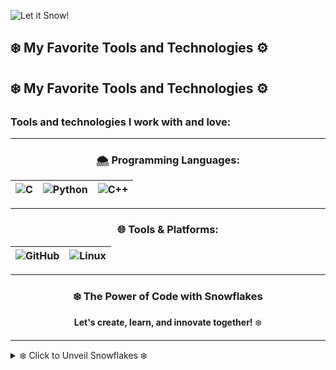 ![Let it Snow!](https://capsule-render.vercel.app/api?type=wave&color=gradient&height=150&section=header&text=Let%20it%20Snow!&fontSize=30&desc=❄️%20Snowflakes%20Everywhere!%20❄️&descAlign=70&backgroundColor=4b9cd3)
## ❄️ **My Favorite Tools and Technologies** ⚙️

## ❄️ My Favorite Tools and Technologies ⚙️

### Tools and technologies I work with and love:

<div align="center">

---

### 🌨️ **Programming Languages:**
| ![C](https://img.shields.io/badge/C-00599C?style=for-the-badge&logo=c&logoColor=white) | ![Python](https://img.shields.io/badge/Python-3776AB?style=for-the-badge&logo=python&logoColor=white) | ![C++](https://img.shields.io/badge/C%2B%2B-00599C?style=for-the-badge&logo=cplusplus&logoColor=white) |
|:---:|:---:|:---:|

---

### 🌐 **Tools & Platforms:**
| ![GitHub](https://img.shields.io/badge/GitHub-181717?style=for-the-badge&logo=github&logoColor=white) | ![Linux](https://img.shields.io/badge/Linux-FCC624?style=for-the-badge&logo=linux&logoColor=black) |
|:---:|:---:|

---

### ❄️ **The Power of Code with Snowflakes**  
**Let's create, learn, and innovate together!** ❄️

---

</div>

<details>
  <summary>❄️ Click to Unveil Snowflakes ❄️</summary>
  
  <img src="https://capsule-render.vercel.app/api?type=wave&color=gradient&height=150&section=header&text=Let%20It%20Snow&fontSize=30&desc=Snowflakes%20Everywhere!&descAlign=70" alt="snowflakes" />

</details>
